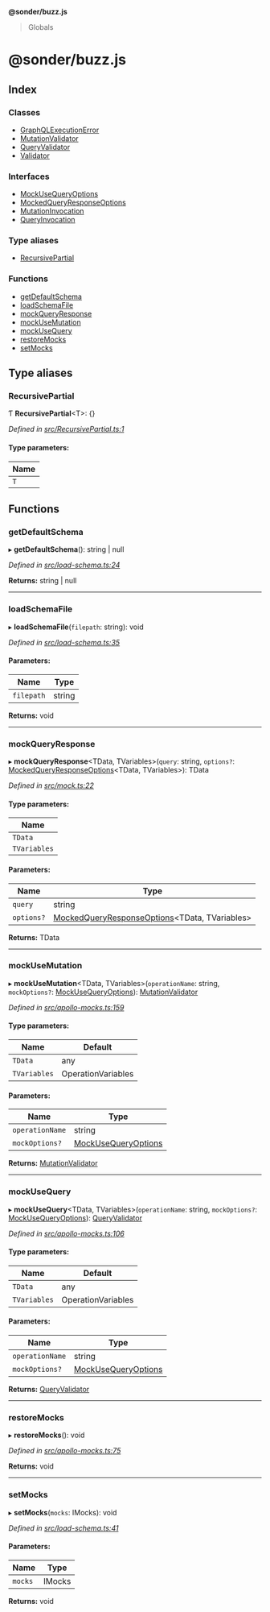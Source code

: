 **@sonder/buzz.js**

> Globals

# @sonder/buzz.js

## Index

### Classes

- [GraphQLExecutionError](classes/graphqlexecutionerror.md)
- [MutationValidator](classes/mutationvalidator.md)
- [QueryValidator](classes/queryvalidator.md)
- [Validator](classes/validator.md)

### Interfaces

- [MockUseQueryOptions](interfaces/mockusequeryoptions.md)
- [MockedQueryResponseOptions](interfaces/mockedqueryresponseoptions.md)
- [MutationInvocation](interfaces/mutationinvocation.md)
- [QueryInvocation](interfaces/queryinvocation.md)

### Type aliases

- [RecursivePartial](README.md#recursivepartial)

### Functions

- [getDefaultSchema](README.md#getdefaultschema)
- [loadSchemaFile](README.md#loadschemafile)
- [mockQueryResponse](README.md#mockqueryresponse)
- [mockUseMutation](README.md#mockusemutation)
- [mockUseQuery](README.md#mockusequery)
- [restoreMocks](README.md#restoremocks)
- [setMocks](README.md#setmocks)

## Type aliases

### RecursivePartial

Ƭ **RecursivePartial**\<T>: {}

_Defined in [src/RecursivePartial.ts:1](https://github.com/flatbook/buzz.js/blob/e0944e7/src/RecursivePartial.ts#L1)_

#### Type parameters:

| Name |
| ---- |
| `T`  |

## Functions

### getDefaultSchema

▸ **getDefaultSchema**(): string \| null

_Defined in [src/load-schema.ts:24](https://github.com/flatbook/buzz.js/blob/e0944e7/src/load-schema.ts#L24)_

**Returns:** string \| null

---

### loadSchemaFile

▸ **loadSchemaFile**(`filepath`: string): void

_Defined in [src/load-schema.ts:35](https://github.com/flatbook/buzz.js/blob/e0944e7/src/load-schema.ts#L35)_

#### Parameters:

| Name       | Type   |
| ---------- | ------ |
| `filepath` | string |

**Returns:** void

---

### mockQueryResponse

▸ **mockQueryResponse**\<TData, TVariables>(`query`: string, `options?`: [MockedQueryResponseOptions](interfaces/mockedqueryresponseoptions.md)\<TData, TVariables>): TData

_Defined in [src/mock.ts:22](https://github.com/flatbook/buzz.js/blob/e0944e7/src/mock.ts#L22)_

#### Type parameters:

| Name         |
| ------------ |
| `TData`      |
| `TVariables` |

#### Parameters:

| Name       | Type                                                                                       |
| ---------- | ------------------------------------------------------------------------------------------ |
| `query`    | string                                                                                     |
| `options?` | [MockedQueryResponseOptions](interfaces/mockedqueryresponseoptions.md)\<TData, TVariables> |

**Returns:** TData

---

### mockUseMutation

▸ **mockUseMutation**\<TData, TVariables>(`operationName`: string, `mockOptions?`: [MockUseQueryOptions](interfaces/mockusequeryoptions.md)): [MutationValidator](classes/mutationvalidator.md)

_Defined in [src/apollo-mocks.ts:159](https://github.com/flatbook/buzz.js/blob/e0944e7/src/apollo-mocks.ts#L159)_

#### Type parameters:

| Name         | Default            |
| ------------ | ------------------ |
| `TData`      | any                |
| `TVariables` | OperationVariables |

#### Parameters:

| Name            | Type                                                     |
| --------------- | -------------------------------------------------------- |
| `operationName` | string                                                   |
| `mockOptions?`  | [MockUseQueryOptions](interfaces/mockusequeryoptions.md) |

**Returns:** [MutationValidator](classes/mutationvalidator.md)

---

### mockUseQuery

▸ **mockUseQuery**\<TData, TVariables>(`operationName`: string, `mockOptions?`: [MockUseQueryOptions](interfaces/mockusequeryoptions.md)): [QueryValidator](classes/queryvalidator.md)

_Defined in [src/apollo-mocks.ts:106](https://github.com/flatbook/buzz.js/blob/e0944e7/src/apollo-mocks.ts#L106)_

#### Type parameters:

| Name         | Default            |
| ------------ | ------------------ |
| `TData`      | any                |
| `TVariables` | OperationVariables |

#### Parameters:

| Name            | Type                                                     |
| --------------- | -------------------------------------------------------- |
| `operationName` | string                                                   |
| `mockOptions?`  | [MockUseQueryOptions](interfaces/mockusequeryoptions.md) |

**Returns:** [QueryValidator](classes/queryvalidator.md)

---

### restoreMocks

▸ **restoreMocks**(): void

_Defined in [src/apollo-mocks.ts:75](https://github.com/flatbook/buzz.js/blob/e0944e7/src/apollo-mocks.ts#L75)_

**Returns:** void

---

### setMocks

▸ **setMocks**(`mocks`: IMocks): void

_Defined in [src/load-schema.ts:41](https://github.com/flatbook/buzz.js/blob/e0944e7/src/load-schema.ts#L41)_

#### Parameters:

| Name    | Type   |
| ------- | ------ |
| `mocks` | IMocks |

**Returns:** void
